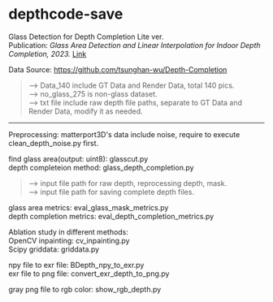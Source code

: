 # depthcode-save
Glass Detection for Depth Completion Lite ver.\
Publication: *Glass Area Detection and Linear Interpolation for Indoor Depth Completion, 2023.* [Link](https://hdl.handle.net/11296/n728tt)


Data Source: https://github.com/tsunghan-wu/Depth-Completion
> --> Data_140 include GT Data and Render Data, total 140 pics.\
--> no_glass_275 is non-glass dataset.\
--> txt file include raw depth file paths, separate to GT Data and Render Data, modify it as needed.

--------
Preprocessing:
matterport3D's data include noise, require to execute clean_depth_noise.py first.

find glass area(output: uint8): glasscut.py\
depth completeion method: glass_depth_completion.py
> --> input file path for raw depth, reprocessing depth, mask.\
	--> input file path for saving complete depth files.

glass area metrics: eval_glass_mask_metrics.py\
depth completion metrics: eval_depth_completion_metrics.py


Ablation study in different methods: \
OpenCV inpainting: cv_inpainting.py\
Scipy griddata: griddata.py

npy file to exr file: BDepth_npy_to_exr.py\
exr file to png file: convert_exr_depth_to_png.py

gray png file to rgb color: show_rgb_depth.py
